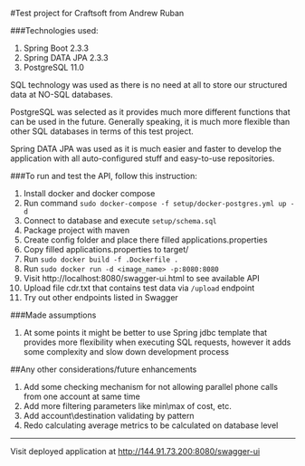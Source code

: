 #Test project for Craftsoft from Andrew Ruban

###Technologies used:
1. Spring Boot 2.3.3 
2. Spring DATA JPA 2.3.3
3. PostgreSQL 11.0

SQL technology was used as there is no need at all to store our structured data at NO-SQL databases.

PostgreSQL was selected as it provides much more different functions that can be used in the future. 
Generally speaking, it is much more flexible than other SQL databases in terms of this test project. 

Spring DATA JPA was used as it is much easier and faster to develop the application with all auto-configured stuff and easy-to-use repositories.

###To run and test the API, follow this instruction:
1. Install docker and docker compose 
2. Run command ```sudo docker-compose -f setup/docker-postgres.yml up -d```
3. Connect to database and execute ```setup/schema.sql```
4. Package project with maven
5. Create config folder and place there filled applications.properties
6. Copy filled applications.properties to target/
7. Run ```sudo docker build -f .Dockerfile .```
8. Run ```sudo docker run -d <image_name> -p:8080:8080```
9. Visit http://localhost:8080/swagger-ui.html to see available API
10. Upload file cdr.txt that contains test data via ```/upload``` endpoint 
11. Try out other endpoints listed in Swagger


###Made assumptions
1. At some points it might be better to use Spring jdbc template that provides more flexibility when executing SQL requests, however it adds some complexity and slow down development process


##Any other considerations/future enhancements
1. Add some checking mechanism for not allowing parallel phone calls from one account at same time
2. Add more filtering parameters like min\max of cost, etc.
3. Add account\destination validating by pattern 
4. Redo calculating average metrics to be calculated on database level

---
Visit deployed application at http://144.91.73.200:8080/swagger-ui